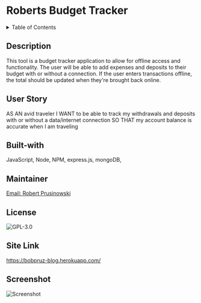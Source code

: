 # Roberts Budget Tracker 

<!-- TABLE OF CONTENTS -->
<details>
  <summary>Table of Contents</summary>
  <ol>
    <li><a href="#description">Description</a></li>
    <li><a href="#user-story">User Story</a></li>
    <li><a href="#built-with">Built With</a></li>
    <li><a href="#maintainer">Contributing</a></li>
    <li><a href="#license">License</a></li>
    <li><a href="#site-link">Site Link</a></li>
    <li><a href="#screenshot">Screenshot</a></li>
  </ol>
</details>

## Description

This tool is a budget tracker application to allow for offline access and functionality. The user will be able to add expenses and deposits to their budget with or without a connection. If the user enters transactions offline, the total should be updated when they're brought back online.

## User Story

AS AN avid traveler
I WANT to be able to track my withdrawals and deposits with or without a data/internet connection
SO THAT my account balance is accurate when I am traveling 

## Built-with

JavaScript, Node, NPM, express.js, mongoDB, 

## Maintainer

<a href="mailto:bobpruz@gmail.com">Email: Robert Prusinowski</a>

## License

![GPL-3.0](https://img.shields.io/static/v1?label=license&message=GPL-3.0&color=brightgreen "Badge")

## Site Link

https://bobpruz-blog.herokuapp.com/

## Screenshot

![Screenshot](screenshot.jpg)